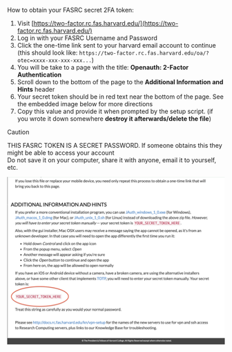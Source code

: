 How to obtain your FASRC secret 2FA token:

1. Visit [https://two-factor.rc.fas.harvard.edu/](https://two-factor.rc.fas.harvard.edu/)
2. Log in with your FASRC Username and Password
3. Click the one-time link sent to your harvard email account to continue (this should look like: 
`https://two-factor.rc.fas.harvard.edu/oa/?otec=xxxx-xxx-xxx-xxx...`)
4. You will be take to a page with the title: **Openauth: 2-Factor Authentication**
5. Scroll down to the bottom of the page to the **Additional Information and Hints** header
6. Your secret token should be in red text near the bottom of the page. See the embedded image below for more directions
7. Copy this value and provide it when prompted by the setup script. (if you wrote it down somewhere **destroy it afterwards/delete the file**)


> [!CAUTION]
> THIS FASRC TOKEN IS A SECRET PASSWORD.
> If someone obtains this they might be able to access your account \
> Do not save it on your computer, share it with anyone, email it to yourself, etc.



![totp_token](./totp_token.png)

